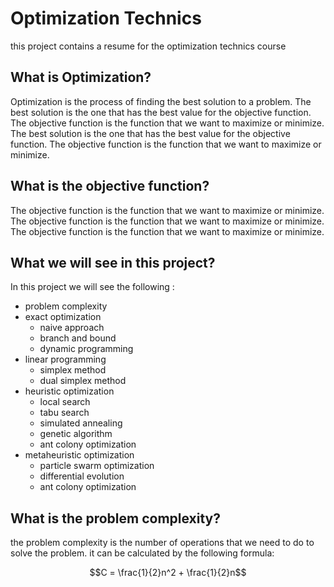 # Optimization Technics

this project contains a resume for the optimization technics course

## What is Optimization?

Optimization is the process of finding the best solution to a problem. The best solution is the one that has the best value for the objective function. The objective function is the function that we want to maximize or minimize. The best solution is the one that has the best value for the objective function. The objective function is the function that we want to maximize or minimize.

## What is the objective function?

The objective function is the function that we want to maximize or minimize. The objective function is the function that we want to maximize or minimize. The objective function is the function that we want to maximize or minimize.

## What we will see in this project?

In this project we will see the following :

* problem complexity
* exact optimization
    * naive approach
    * branch and bound
    * dynamic programming
* linear programming
    * simplex method
    * dual simplex method
* heuristic optimization
    * local search
    * tabu search
    * simulated annealing
    * genetic algorithm
    * ant colony optimization
* metaheuristic optimization
    * particle swarm optimization
    * differential evolution
    * ant colony optimization

## What is the problem complexity?

the problem complexity is the number of operations that we need to do to solve the problem. it can be calculated by the following formula:

```math
C = \frac{1}{2}n^2 + \frac{1}{2}n
```


